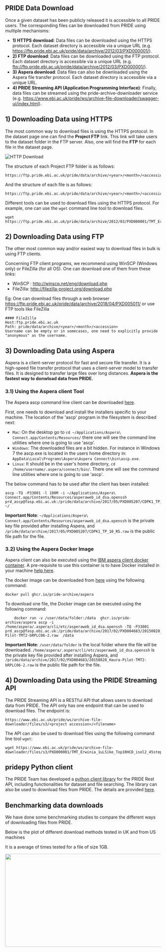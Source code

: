 ## PRIDE Data Download

Once a given dataset has been publicly released it is accessible to all PRIDE users. The corresponding files can be downloaded from PRIDE using multiple mechanisms: 

- **1) HTTPS download**: Data files can be downloaded using the HTTPS protocol. Each dataset directory is accessible via a unique URL (e.g. https://ftp.pride.ebi.ac.uk/pride/data/archive/2012/03/PXD000001/).
- **2) FTP download**: Data files can be downloaded using the FTP protocol. Each dataset directory is accessible via a unique URL (e.g. ftp://ftp.pride.ebi.ac.uk/pride/data/archive/2012/03/PXD000001/).
- **3) Aspera download**: Data files can also be downloaded using the Aspera file transfer protocol. Each dataset directory is accessible via a unique URL.
- **4) PRIDE Streaming API (Application Programming Interface)**: Finally, data files can be streamed using the pride-archive-downloader service (e.g. https://www.ebi.ac.uk/pride/ws/archive-file-downloader/swagger-ui/index.html). 

## 1) Downloading Data using HTTPS

The most common way to download files is using the HTTPS protocol. In the dataset page one can find the **Project FTP** link. This link will take users to the dataset folder in the FTP server. Also, one will find the **FTP** for each file in the dataset page.

![HTTP Download](../markdown/pridefiledownload/image/dataset-files.png)

The structure of each Project FTP folder is as follows:

    https://ftp.pride.ebi.ac.uk/pride/data/archive/<year>/<month>/<accession>

And the structure of each file is as follows:

    https://ftp.pride.ebi.ac.uk/pride/data/archive/<year>/<month>/<accession>/<filename>

Different tools can be used to download files using the HTTPS protocol. For example, one can use the `wget` command line tool to download files. 

    wget https://ftp.pride.ebi.ac.uk/pride/data/archive/2012/03/PXD000001/TMT_Erwinia_1uLSike_Top10HCD_isol2_45stepped_60min_01.raw


## 2) Downloading Data using FTP

The other most common way and/or easiest way to download files in bulk is using FTP clients. 

Concerning FTP client programs, we recommend using WinSCP (Windows only) or FileZilla (for all OS). One can download one of them from these links:

- WinSCP : http://winscp.net/eng/download.php
- FileZilla: http://filezilla-project.org/download.php

Eg: One can download files through a web browser https://ftp.pride.ebi.ac.uk/pride/data/archive/2018/04/PXD005011/
    or use FTP tools like FileZilla 

    #### FileZilla
    Host:ftp.pride.ebi.ac.uk
    Path: pride/data/archive/<year>/<month>/<accession>
    Username can be empty or in somecases, one need to explicitly provide "anonymous" as the username.

## 3) Downloading Data using Aspera

Aspera is a client-server protocol for fast and secure file transfer. It is a high-speed file transfer protocol that uses a client-server model to transfer files. It is designed to transfer large files over long distances. **Aspera is the fastest way to donwload data from PRIDE.**

### 3.1) Using the Aspera client Tool

The Aspera ascp command line client can be downloaded [here](https://www.ibm.com/support/fixcentral/swg/selectFixes?parent=ibm%7EOther%20software&product=ibm/Other+software/IBM+Aspera+Connect&release=4.1.3&platform=All&function=all).

First, one needs to download and install the installers specific to your machine. The location of the 'ascp' program in the filesystem is described next:

- `Mac`: On the desktop go to `cd ~/Applications/Aspera\ Connect.app/Contents/Resources/` there one will see the command line utilities where one is going to use 'ascp'.
- `Windows`: The downloaded files are a bit hidden. For instance in Windows 7 the ascp.exe is located in the users home directory in: `AppData\Local\Programs\Aspera\Aspera Connect\bin\ascp.exe`.
- `Linux`: It should be in the user's home directory, `cd /home/username/.aspera/connect/bin/`. There one will see the command line utilities where one is going to use 'ascp'.
 
The below command has to be used after the client has been installed:

    ascp -TQ -P33001 -l 100M -i ~/Applications/Aspera\ Connect.app/Contents/Resources/asperaweb_id_dsa.openssh prd_ascp@fasp.ebi.ac.uk:/pride/data/archive/2017/05/PXD005207/CDPK1_TP_10_R5.raw ~/

**Important Note**: `~/Applications/Aspera\ Connect.app/Contents/Resources/asperaweb_id_dsa.openssh` is the  private key file provided after installing Aspera, and `/pride/data/archive/2017/05/PXD005207/CDPK1_TP_10_R5.raw` is the public file path for the file. 

### 3.2) Using the Aspera Docker Image

Aspera client can also be executed using the [IBM aspera client docker container](https://hub.docker.com/r/ibmcom/aspera-cli). A pre-requisite to use this container is to have Docker installed in your machine [help here](https://docs.docker.com/install/).

The docker image can be downloaded from [here](https://hub.docker.com/r/ibmcom/aspera-cli/) using the following command:

    docker pull ghcr.io/pride-archive/aspera

To download one file, the Docker image can be executed using the following command:

        docker run -v /user/data/folder:/data  ghcr.io/pride-archive/aspera ascp -i /home/aspera/.aspera/cli/etc/asperaweb_id_dsa.openssh -TQ -P33001 prd_ascp@fasp.ebi.ac.uk:/pride/data/archive/2017/02/PXD004683/20150820_Haura-Pilot-TMT2-bRPLC06-2.raw  /data

**Important Note**: `/user/data/folder` is the local folder where the file will be downloaded. `/home/aspera/.aspera/cli/etc/asperaweb_id_dsa.openssh` is the  private key file provided after installing Aspera, and `/pride/data/archive/2017/02/PXD004683/20150820_Haura-Pilot-TMT2-bRPLC06-2.raw` is the public file path for the file.

## 4) Downloading Data using the PRIDE Streaming API

The PRIDE Streaming API is a RESTful API that allows users to download data from PRIDE. The API only has one endpoint that can be used to download files. The endpoint is:

    https://www.ebi.ac.uk/pride/ws/archive-file-downloader/files/s3/<project accession>/<filename>

The API can also be used to download files using the following command line tool `wget`:

    wget https://www.ebi.ac.uk/pride/ws/archive-file-downloader/files/s3/PXD000001/TMT_Erwinia_1uLSike_Top10HCD_isol2_45stepped_60min_01.raw

## pridepy Python client 

The PRIDE Team has developed a [python client library](https://github.com/PRIDE-Archive/pridepy) for the PRIDE Rest API, including functionalities for dataset and file searching. The library can also be used to download files from PRIDE. The details are provided [here](https://github.com/PRIDE-Archive/pridepy). 

## Benchmarking data downloads 

We have done some benchmarking studies to compare the different ways of downloading files from PRIDE.

Below is the plot of different download methods tested in UK and from US machines

It is a average of times tested for a file of size 1GB.

<img height="300" src="../markdown/pridefiledownload/image/download-plot.png" width="5000"/>
